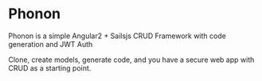 # Phonon

Phonon is a simple Angular2 + Sailsjs CRUD Framework with code generation and JWT Auth

Clone, create models, generate code, and you have a secure web app with CRUD as a starting point.
